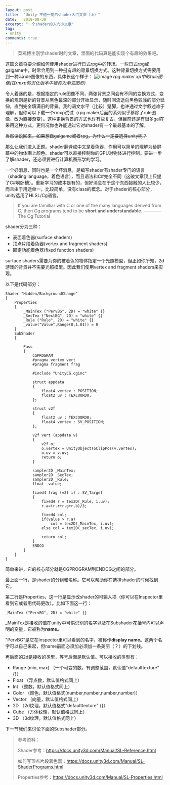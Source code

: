 ```yaml
---
layout: post
title:  "Unity-不值一提的shader入门文章（上）"
date:   2018-08-30
excerpt: "一个shader的入门小文章"
tag:
- unity
comments: true
---
```


> 菜鸡博主刚学shader时的文章，里面的代码算是能实现个有趣的效果吧。

这篇文章将要介绍如何使用shader进行日式rpg中的转场。一些日式rpg或galgame中，时常会用到一种挺有趣的背景切换方式。这种背景切换方式需要用到一种叫rule图像的东西，具体长这个样子：
![image](https://s1.ax1x.com/2018/08/29/PXrjoT.png)
*rpg maker xp中的rule图像(在rmxp的汉化版本中被称为渐变图形)*

令人着迷的是，根据指定的rule图像不同，两张背景之间会有不同的变换方式，变换的规则是新的背景从黑色最深的部分开始显示，随时间流逝向黑色较浅的部分延伸，直到完全填满旧的背景。我的语文水平（比较）蹩脚，也许通过文字叙述难于理解，但你可以下载一个rmxp试试（rpg maker后面的系列似乎移除了rule图像，改为直接渐变）。这种更换背景的方式也许有些复古，但目前还是有很多gal在采用这种方式，更何况你也许能通过它对shader有一个最最基本的了解。

~~当然话说回来，如果想做galgame或者rpg，为什么一定要选择unity呢？~~

那么让我们进入正题。shader翻译成中文是着色器，作用可以简单的理解为给屏幕中的物体画上颜色。shader可以直接控制你的GPU对物体进行控制。要进一步了解shader，还必须要进行计算机图形学的学习。

一个好消息，同时也是一个坏消息，是编写shader有shader专门的语言（shading language，着色语言），而且语法和C#完全不同（这破文章顶上只提了C#啊卧槽）。重新学习的成本是有的，但好消息在于这个东西接触的人比较少，而且由于用途单一，比较简单，没有class的概念。对于shader的核心部分，unity选用了HLSL/Cg语言。

> If you are familliar with C or one of the many languages derived from C, then Cg programs tend to be **short and understandable.** ———— The Cg Tutorial

shader分为三种：

- 表面着色器(surface shaders)
- 顶点片段着色器(vertex and fragment shaders)
- 固定功能着色器(fixed function shaders)

surface shaders需要为你的被着色的物体指定一个光照模型，但正如你所知，2d游戏的背景并不需要光照模型。因此我们使用vertex and fragment shaders来实现。

以下是代码部分：


```
Shader "Hidden/BackgroundChange"
{
	Properties
	{
		_MainTex ("PervBG", 2D) = "white" {}
		_SecTex ("NextBG", 2D) = "white" {}
		_Rule ("Rule", 2D) = "white" {}
		_value("Value",Range(0,1.01)) = 0
	}
	SubShader
	{

		Pass
		{
			CGPROGRAM
			#pragma vertex vert
			#pragma fragment frag
			
			#include "UnityCG.cginc"

			struct appdata
			{
				float4 vertex : POSITION;
				float2 uv : TEXCOORD0;
			};

			struct v2f
			{
				float2 uv : TEXCOORD0;
				float4 vertex : SV_POSITION;
			};

			v2f vert (appdata v)
			{
				v2f o;
				o.vertex = UnityObjectToClipPos(v.vertex);
				o.uv = v.uv;
				return o;
			}
			
			sampler2D _MainTex;
			sampler2D _SecTex;
			sampler2D _Rule;
			float _value;
			
			fixed4 frag (v2f i) : SV_Target
			{
			    fixed4 r = tex2D(_Rule, i.uv);
			    r.a=(r.r+r.g+r.b)/3;
			
			    fixed4 col;
			    if(value > r.a)
			        col = tex2D(_MainTex, i.uv);
			    else col = tex2D(_secTex, i.uv);
			
			    return col;
			}
			ENDCG
		}
	}
}

```
简单来讲，它的核心部分就是CGPROGRAM到ENDCG之间的部分。

最上面一行，是shader的分组和名称。它可以帮助你在选择shader的时候找到它。

第二行是Properties，这一行是显示改shader的可输入项（你可以在Inspector里看到它或者用代码更改）。比如下面这一行：
```
_MainTex ("PervBG", 2D) = "white" {}
```
_MainTex是接收的值在unity中可供识别的名字以及在Subshader花括号内可以声明的变量，它被称为**name。**

"PervBG"是它在Inspector里可以看到的名字，被称作**display name**。这两个名字可以自己来起，但name前面必须加必须加一条美丽（？）的下划线。

再后面的2d是接收的类型，等号后面是默认值。可以接收的类型有：
- Range (min, max) （一个可变的数，有调整范围，默认值"defaulttexture" {}）
- Float （浮点数，默认值格式同上）
- Int   （整数，默认值格式同上）
- Color （颜色，默认值格式(number,number,number,number)）
- Vector （向量，默认值格式同上）
- 2D （2d纹理，默认值格式"defaulttexture" {}）
- Cube （方体纹理，默认值格式同上）
- 3D （3d纹理，默认值格式同上）

下一节我们来讨论下面的Subshader部分。

> 参考资料：
>
> Shader参考：https://docs.unity3d.com/Manual/SL-Reference.html
>
> 如何写顶点片段着色器：https://docs.unity3d.com/Manual/SL-ShaderPrograms.html
>
> Properties参考：https://docs.unity3d.com/Manual/SL-Properties.html